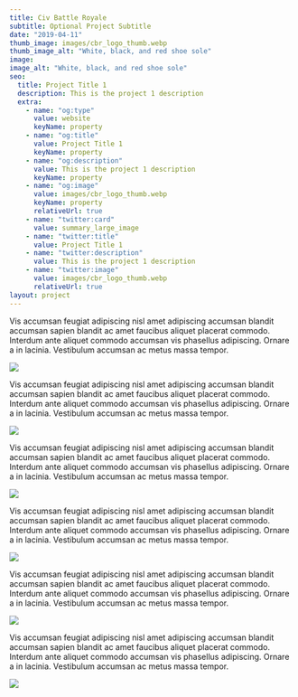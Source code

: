 ```yaml
---
title: Civ Battle Royale
subtitle: Optional Project Subtitle
date: "2019-04-11"
thumb_image: images/cbr_logo_thumb.webp
thumb_image_alt: "White, black, and red shoe sole"
image:
image_alt: "White, black, and red shoe sole"
seo:
  title: Project Title 1
  description: This is the project 1 description
  extra:
    - name: "og:type"
      value: website
      keyName: property
    - name: "og:title"
      value: Project Title 1
      keyName: property
    - name: "og:description"
      value: This is the project 1 description
      keyName: property
    - name: "og:image"
      value: images/cbr_logo_thumb.webp
      keyName: property
      relativeUrl: true
    - name: "twitter:card"
      value: summary_large_image
    - name: "twitter:title"
      value: Project Title 1
    - name: "twitter:description"
      value: This is the project 1 description
    - name: "twitter:image"
      value: images/cbr_logo_thumb.webp
      relativeUrl: true
layout: project
---
```


Vis accumsan feugiat adipiscing nisl amet adipiscing accumsan blandit accumsan sapien blandit ac amet faucibus aliquet placerat commodo. Interdum ante aliquet commodo accumsan vis phasellus adipiscing. Ornare a in lacinia. Vestibulum accumsan ac metus massa tempor.

![](/images/cbr_logo.webp)

Vis accumsan feugiat adipiscing nisl amet adipiscing accumsan blandit accumsan sapien blandit ac amet faucibus aliquet placerat commodo. Interdum ante aliquet commodo accumsan vis phasellus adipiscing. Ornare a in lacinia. Vestibulum accumsan ac metus massa tempor.

![](/images/cbr_1.webp)

Vis accumsan feugiat adipiscing nisl amet adipiscing accumsan blandit accumsan sapien blandit ac amet faucibus aliquet placerat commodo. Interdum ante aliquet commodo accumsan vis phasellus adipiscing. Ornare a in lacinia. Vestibulum accumsan ac metus massa tempor.

![](/images/cbr_2.webp)

Vis accumsan feugiat adipiscing nisl amet adipiscing accumsan blandit accumsan sapien blandit ac amet faucibus aliquet placerat commodo. Interdum ante aliquet commodo accumsan vis phasellus adipiscing. Ornare a in lacinia. Vestibulum accumsan ac metus massa tempor.

![](/images/cbr_3.webp)

Vis accumsan feugiat adipiscing nisl amet adipiscing accumsan blandit accumsan sapien blandit ac amet faucibus aliquet placerat commodo. Interdum ante aliquet commodo accumsan vis phasellus adipiscing. Ornare a in lacinia. Vestibulum accumsan ac metus massa tempor.

![](/images/cbr_4.webp)

Vis accumsan feugiat adipiscing nisl amet adipiscing accumsan blandit accumsan sapien blandit ac amet faucibus aliquet placerat commodo. Interdum ante aliquet commodo accumsan vis phasellus adipiscing. Ornare a in lacinia. Vestibulum accumsan ac metus massa tempor.

![](/images/cbr_5.webp)
